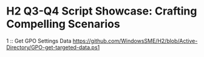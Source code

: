 # H2 Q3-Q4 Script Showcase: Crafting Compelling Scenarios

1 :: Get GPO Settings Data
https://github.com/WindowsSME/H2/blob/Active-Directory/GPO-get-targeted-data.ps1
